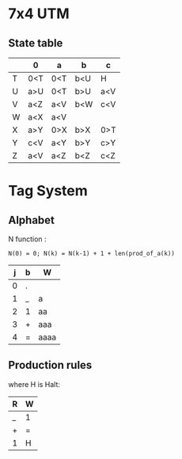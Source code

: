 # 7x4 UTM

## State table

|   | 0 | a | b | c |
|---|---|---|---|---|
| T |0<T|0<T|b<U| H |
| U |a>U|0<T|b>U|a<V|
| V |a<Z|a<V|b<W|c<V|
| W |a<X|a<V|   |   |
| X |a>Y|0>X|b>X|0>T|
| Y |c<V|a<Y|b>Y|c>Y|
| Z |a<V|a<Z|b<Z|c<Z|

# Tag System

## Alphabet

N function :

```
N(0) = 0; N(k) = N(k-1) + 1 + len(prod_of_a(k))
```

| j | b | W    |
|---|---|------|
| 0 | . |      |
| 1 | _ | a    |
| 2 | 1 | aa   |
| 3 | + | aaa  |
| 4 | = | aaaa |

## Production rules

where H is Halt:

| R | W |
|---|---|
| _ | 1 |
| + | = |
| 1 | H |
